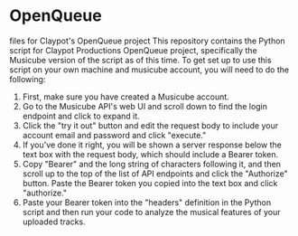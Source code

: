 # OpenQueue
files for Claypot's OpenQueue project
This repository contains the Python script for Claypot Productions OpenQueue project, specifically the Musicube version of the script as of this time. 
To get set up to use this script on your own machine and musicube account, you will need to do the following:
1. First, make sure you have created a Musicube account.
2. Go to the Musicube API's web UI and scroll down to find the login endpoint and click to expand it.
3. Click the "try it out" button and edit the request body to include your account email and password and click "execute."
4. If you've done it right, you will be shown a server response below the text box with the request body, which should include a Bearer token. 
5. Copy "Bearer" and the long string of characters following it, and then scroll up to the top of the list of API endpoints and click the "Authorize" button. Paste the Bearer token you copied into the text box and click "authorize." 
6. Paste your Bearer token into the "headers" definition in the Python script and then run your code to analyze the musical features of your uploaded tracks.
